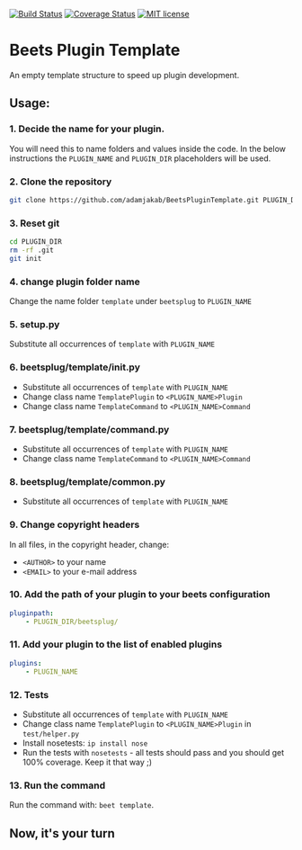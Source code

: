 [![Build Status](https://travis-ci.org/adamjakab/BeetsPluginTemplate.svg?branch=master)](https://travis-ci.org/adamjakab/BeetsPluginTemplate)
[![Coverage Status](https://coveralls.io/repos/github/adamjakab/BeetsPluginTemplate/badge.svg?branch=master)](https://coveralls.io/github/adamjakab/BeetsPluginTemplate?branch=master)
[![MIT license](https://img.shields.io/badge/License-MIT-blue.svg)](LICENSE.txt)


# Beets Plugin Template

An empty template structure to speed up plugin development.


## Usage:

### 1. Decide the name for your plugin. 
You will need this to name folders and values inside the code.
In the below instructions the `PLUGIN_NAME` and `PLUGIN_DIR` placeholders will be used. 

### 2. Clone the repository
```bash
git clone https://github.com/adamjakab/BeetsPluginTemplate.git PLUGIN_DIR
```

### 3. Reset git
```bash
cd PLUGIN_DIR
rm -rf .git
git init
```

### 4. change plugin folder name
Change the name folder `template` under `beetsplug` to `PLUGIN_NAME`

### 5. setup.py
Substitute all occurrences of `template` with `PLUGIN_NAME`

### 6. beetsplug/template/__init__.py
- Substitute all occurrences of `template` with `PLUGIN_NAME`
- Change class name `TemplatePlugin` to `<PLUGIN_NAME>Plugin`
- Change class name `TemplateCommand` to `<PLUGIN_NAME>Command`

### 7. beetsplug/template/command.py
- Substitute all occurrences of `template` with `PLUGIN_NAME`
- Change class name `TemplateCommand` to `<PLUGIN_NAME>Command`

### 8. beetsplug/template/common.py
- Substitute all occurrences of `template` with `PLUGIN_NAME`

### 9. Change copyright headers
In all files, in the copyright header, change:
- `<AUTHOR>` to your name
- `<EMAIL>` to your e-mail address

### 10. Add the path of your plugin to your beets configuration
```yaml
pluginpath:
    - PLUGIN_DIR/beetsplug/
```

### 11. Add your plugin to the list of enabled plugins
```yaml
plugins:
    - PLUGIN_NAME
```

### 12. Tests
- Substitute all occurrences of `template` with `PLUGIN_NAME`
- Change class name `TemplatePlugin` to `<PLUGIN_NAME>Plugin` in `test/helper.py`
- Install nosetests: `ip install nose`
- Run the tests with `nosetests` - all tests should pass and you should get 100% coverage. Keep it that way ;)

### 13. Run the command
Run the command with: `beet template`.


## Now, it's your turn

